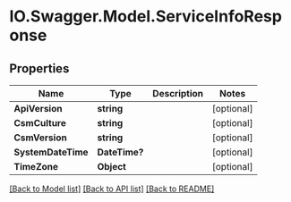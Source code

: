 # IO.Swagger.Model.ServiceInfoResponse
## Properties

Name | Type | Description | Notes
------------ | ------------- | ------------- | -------------
**ApiVersion** | **string** |  | [optional] 
**CsmCulture** | **string** |  | [optional] 
**CsmVersion** | **string** |  | [optional] 
**SystemDateTime** | **DateTime?** |  | [optional] 
**TimeZone** | **Object** |  | [optional] 

[[Back to Model list]](../README.md#documentation-for-models) [[Back to API list]](../README.md#documentation-for-api-endpoints) [[Back to README]](../README.md)

